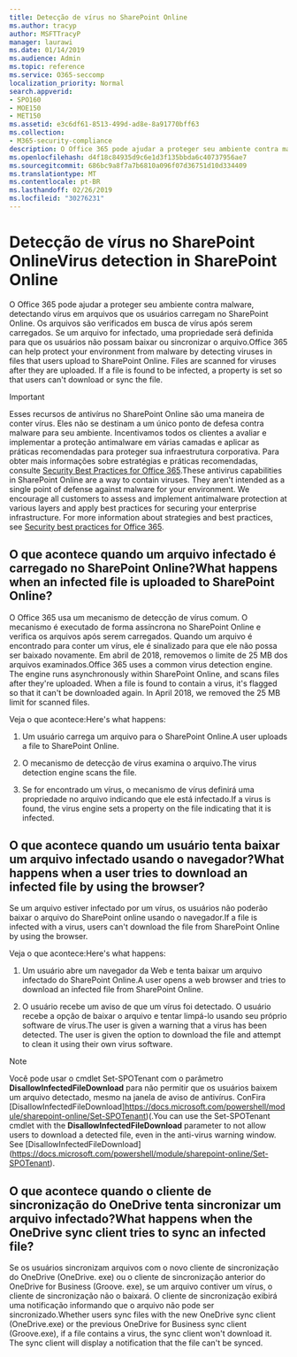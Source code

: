 ```yaml
---
title: Detecção de vírus no SharePoint Online
ms.author: tracyp
author: MSFTTracyP
manager: laurawi
ms.date: 01/14/2019
ms.audience: Admin
ms.topic: reference
ms.service: O365-seccomp
localization_priority: Normal
search.appverid:
- SPO160
- MOE150
- MET150
ms.assetid: e3c6df61-8513-499d-ad8e-8a91770bff63
ms.collection:
- M365-security-compliance
description: O Office 365 pode ajudar a proteger seu ambiente contra malware, detectando vírus em arquivos que os usuários carregam no SharePoint Online. Os arquivos são verificados em busca de vírus após serem carregados. Se um arquivo for infectado, uma propriedade será definida para que os usuários não possam baixar ou sincronizar o arquivo.
ms.openlocfilehash: d4f18c84935d9c6e1d3f135bbda6c40737956ae7
ms.sourcegitcommit: 686bc9a8f7a7b6810a096f07d36751d10d334409
ms.translationtype: MT
ms.contentlocale: pt-BR
ms.lasthandoff: 02/26/2019
ms.locfileid: "30276231"
---
```

# <a name="virus-detection-in-sharepoint-online"></a><span data-ttu-id="ff83c-105">Detecção de vírus no SharePoint Online</span><span class="sxs-lookup"><span data-stu-id="ff83c-105">Virus detection in SharePoint Online</span></span>

<span data-ttu-id="ff83c-p102">O Office 365 pode ajudar a proteger seu ambiente contra malware, detectando vírus em arquivos que os usuários carregam no SharePoint Online. Os arquivos são verificados em busca de vírus após serem carregados. Se um arquivo for infectado, uma propriedade será definida para que os usuários não possam baixar ou sincronizar o arquivo.</span><span class="sxs-lookup"><span data-stu-id="ff83c-p102">Office 365 can help protect your environment from malware by detecting viruses in files that users upload to SharePoint Online. Files are scanned for viruses after they are uploaded. If a file is found to be infected, a property is set so that users can't download or sync the file.</span></span>
  
> [!IMPORTANT]
> <span data-ttu-id="ff83c-p103">Esses recursos de antivírus no SharePoint Online são uma maneira de conter vírus. Eles não se destinam a um único ponto de defesa contra malware para seu ambiente. Incentivamos todos os clientes a avaliar e implementar a proteção antimalware em várias camadas e aplicar as práticas recomendadas para proteger sua infraestrutura corporativa. Para obter mais informações sobre estratégias e práticas recomendadas, consulte [Security Best Practices for Office 365](security-best-practices.md).</span><span class="sxs-lookup"><span data-stu-id="ff83c-p103">These antivirus capabilities in SharePoint Online are a way to contain viruses. They aren't intended as a single point of defense against malware for your environment. We encourage all customers to assess and implement antimalware protection at various layers and apply best practices for securing your enterprise infrastructure. For more information about strategies and best practices, see [Security best practices for Office 365](security-best-practices.md).</span></span> 
  
## <a name="what-happens-when-an-infected-file-is-uploaded-to-sharepoint-online"></a><span data-ttu-id="ff83c-113">O que acontece quando um arquivo infectado é carregado no SharePoint Online?</span><span class="sxs-lookup"><span data-stu-id="ff83c-113">What happens when an infected file is uploaded to SharePoint Online?</span></span>

<span data-ttu-id="ff83c-p104">O Office 365 usa um mecanismo de detecção de vírus comum. O mecanismo é executado de forma assíncrona no SharePoint Online e verifica os arquivos após serem carregados. Quando um arquivo é encontrado para conter um vírus, ele é sinalizado para que ele não possa ser baixado novamente. Em abril de 2018, removemos o limite de 25 MB dos arquivos examinados.</span><span class="sxs-lookup"><span data-stu-id="ff83c-p104">Office 365 uses a common virus detection engine. The engine runs asynchronously within SharePoint Online, and scans files after they're uploaded. When a file is found to contain a virus, it's flagged so that it can't be downloaded again. In April 2018, we removed the 25 MB limit for scanned files.</span></span>
  
<span data-ttu-id="ff83c-118">Veja o que acontece:</span><span class="sxs-lookup"><span data-stu-id="ff83c-118">Here's what happens:</span></span>
  
1. <span data-ttu-id="ff83c-119">Um usuário carrega um arquivo para o SharePoint Online.</span><span class="sxs-lookup"><span data-stu-id="ff83c-119">A user uploads a file to SharePoint Online.</span></span>
    
2. <span data-ttu-id="ff83c-120">O mecanismo de detecção de vírus examina o arquivo.</span><span class="sxs-lookup"><span data-stu-id="ff83c-120">The virus detection engine scans the file.</span></span>
    
3. <span data-ttu-id="ff83c-121">Se for encontrado um vírus, o mecanismo de vírus definirá uma propriedade no arquivo indicando que ele está infectado.</span><span class="sxs-lookup"><span data-stu-id="ff83c-121">If a virus is found, the virus engine sets a property on the file indicating that it is infected.</span></span>
    
## <a name="what-happens-when-a-user-tries-to-download-an-infected-file-by-using-the-browser"></a><span data-ttu-id="ff83c-122">O que acontece quando um usuário tenta baixar um arquivo infectado usando o navegador?</span><span class="sxs-lookup"><span data-stu-id="ff83c-122">What happens when a user tries to download an infected file by using the browser?</span></span>

<span data-ttu-id="ff83c-123">Se um arquivo estiver infectado por um vírus, os usuários não poderão baixar o arquivo do SharePoint online usando o navegador.</span><span class="sxs-lookup"><span data-stu-id="ff83c-123">If a file is infected with a virus, users can't download the file from SharePoint Online by using the browser.</span></span>
  
<span data-ttu-id="ff83c-124">Veja o que acontece:</span><span class="sxs-lookup"><span data-stu-id="ff83c-124">Here's what happens:</span></span>
  
1. <span data-ttu-id="ff83c-125">Um usuário abre um navegador da Web e tenta baixar um arquivo infectado do SharePoint Online.</span><span class="sxs-lookup"><span data-stu-id="ff83c-125">A user opens a web browser and tries to download an infected file from SharePoint Online.</span></span>
    
2. <span data-ttu-id="ff83c-p105">O usuário recebe um aviso de que um vírus foi detectado. O usuário recebe a opção de baixar o arquivo e tentar limpá-lo usando seu próprio software de vírus.</span><span class="sxs-lookup"><span data-stu-id="ff83c-p105">The user is given a warning that a virus has been detected. The user is given the option to download the file and attempt to clean it using their own virus software.</span></span>

> [!NOTE]
> <span data-ttu-id="ff83c-p106">Você pode usar o cmdlet Set-SPOTenant com o parâmetro **DisallowInfectedFileDownload** para não permitir que os usuários baixem um arquivo detectado, mesmo na janela de aviso de antivírus. ConFira [DisallowInfectedFileDownload]https://docs.microsoft.com/powershell/module/sharepoint-online/Set-SPOTenant)(.</span><span class="sxs-lookup"><span data-stu-id="ff83c-p106">You can use the Set-SPOTenant cmdlet with the **DisallowInfectedFileDownload** parameter to not allow users to download a detected file, even in the anti-virus warning window. See [DisallowInfectedFileDownload] (https://docs.microsoft.com/powershell/module/sharepoint-online/Set-SPOTenant).</span></span>
    
## <a name="what-happens-when-the-onedrive-sync-client-tries-to-sync-an-infected-file"></a><span data-ttu-id="ff83c-130">O que acontece quando o cliente de sincronização do OneDrive tenta sincronizar um arquivo infectado?</span><span class="sxs-lookup"><span data-stu-id="ff83c-130">What happens when the OneDrive sync client tries to sync an infected file?</span></span>

<span data-ttu-id="ff83c-p107">Se os usuários sincronizam arquivos com o novo cliente de sincronização do OneDrive (OneDrive. exe) ou o cliente de sincronização anterior do OneDrive for Business (Groove. exe), se um arquivo contiver um vírus, o cliente de sincronização não o baixará. O cliente de sincronização exibirá uma notificação informando que o arquivo não pode ser sincronizado.</span><span class="sxs-lookup"><span data-stu-id="ff83c-p107">Whether users sync files with the new OneDrive sync client (OneDrive.exe) or the previous OneDrive for Business sync client (Groove.exe), if a file contains a virus, the sync client won't download it. The sync client will display a notification that the file can't be synced.</span></span>
  

